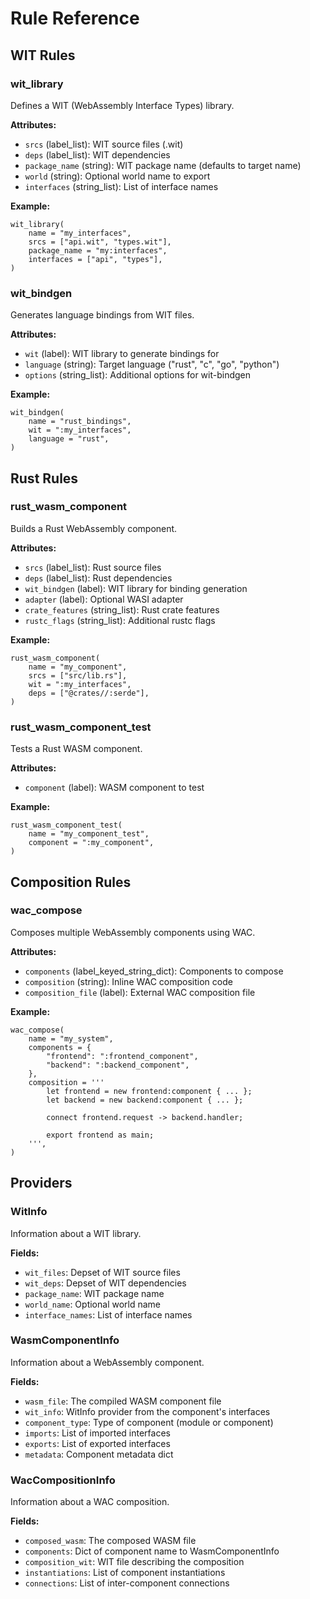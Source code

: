 # Rule Reference

## WIT Rules

### wit_library

Defines a WIT (WebAssembly Interface Types) library.

**Attributes:**

- `srcs` (label_list): WIT source files (.wit)
- `deps` (label_list): WIT dependencies
- `package_name` (string): WIT package name (defaults to target name)
- `world` (string): Optional world name to export
- `interfaces` (string_list): List of interface names

**Example:**

```starlark
wit_library(
    name = "my_interfaces",
    srcs = ["api.wit", "types.wit"],
    package_name = "my:interfaces",
    interfaces = ["api", "types"],
)
```

### wit_bindgen

Generates language bindings from WIT files.

**Attributes:**

- `wit` (label): WIT library to generate bindings for
- `language` (string): Target language ("rust", "c", "go", "python")
- `options` (string_list): Additional options for wit-bindgen

**Example:**

```starlark
wit_bindgen(
    name = "rust_bindings",
    wit = ":my_interfaces",
    language = "rust",
)
```

## Rust Rules

### rust_wasm_component

Builds a Rust WebAssembly component.

**Attributes:**

- `srcs` (label_list): Rust source files
- `deps` (label_list): Rust dependencies
- `wit_bindgen` (label): WIT library for binding generation
- `adapter` (label): Optional WASI adapter
- `crate_features` (string_list): Rust crate features
- `rustc_flags` (string_list): Additional rustc flags

**Example:**

```starlark
rust_wasm_component(
    name = "my_component",
    srcs = ["src/lib.rs"],
    wit = ":my_interfaces",
    deps = ["@crates//:serde"],
)
```

### rust_wasm_component_test

Tests a Rust WASM component.

**Attributes:**

- `component` (label): WASM component to test

**Example:**

```starlark
rust_wasm_component_test(
    name = "my_component_test",
    component = ":my_component",
)
```

## Composition Rules

### wac_compose

Composes multiple WebAssembly components using WAC.

**Attributes:**

- `components` (label_keyed_string_dict): Components to compose
- `composition` (string): Inline WAC composition code
- `composition_file` (label): External WAC composition file

**Example:**

```starlark
wac_compose(
    name = "my_system",
    components = {
        "frontend": ":frontend_component",
        "backend": ":backend_component",
    },
    composition = '''
        let frontend = new frontend:component { ... };
        let backend = new backend:component { ... };

        connect frontend.request -> backend.handler;

        export frontend as main;
    ''',
)
```

## Providers

### WitInfo

Information about a WIT library.

**Fields:**

- `wit_files`: Depset of WIT source files
- `wit_deps`: Depset of WIT dependencies
- `package_name`: WIT package name
- `world_name`: Optional world name
- `interface_names`: List of interface names

### WasmComponentInfo

Information about a WebAssembly component.

**Fields:**

- `wasm_file`: The compiled WASM component file
- `wit_info`: WitInfo provider from the component's interfaces
- `component_type`: Type of component (module or component)
- `imports`: List of imported interfaces
- `exports`: List of exported interfaces
- `metadata`: Component metadata dict

### WacCompositionInfo

Information about a WAC composition.

**Fields:**

- `composed_wasm`: The composed WASM file
- `components`: Dict of component name to WasmComponentInfo
- `composition_wit`: WIT file describing the composition
- `instantiations`: List of component instantiations
- `connections`: List of inter-component connections
